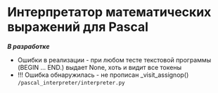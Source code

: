 # Интерпретатор математических выражений для Pascal  

***В разработке***  
- Ошибки в реализации - при любом тесте текстовой программы (BEGIN ... END.) выдает None, хоть и видит все токены
- !!! Ошибка обнаружилась - не прописан _visit_assignop() ```/pascal_interpreter/interpreter.py```


